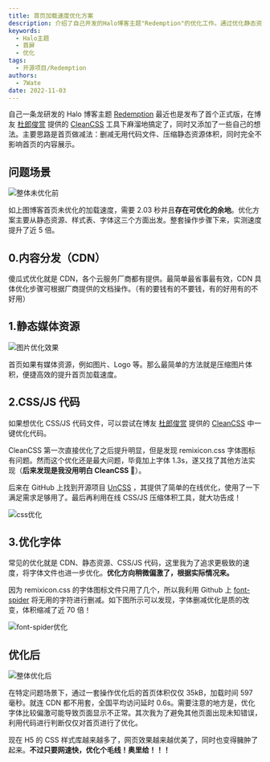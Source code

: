 ```yaml
---
title: 首页加载速度优化方案
description: 介绍了自己开发的Halo博客主题"Redemption"的优化工作。通过优化静态资源、样式表、字体等方面，显著提高了博客首页的加载速度。文章提到了使用CDN、压缩图片、优化CSS/JS代码、减少字体文件大小等方法，以及一些开源工具和项目。
keywords:
  - Halo主题
  - 首屏
  - 优化
tags:
  - 开源项目/Redemption
authors:
  - 7Wate
date: 2022-11-03
---
```


自己一条龙研发的 Halo 博客主题 [Redemption](https://blog.7wate.com/?p=85) 最近也是发布了首个正式版，在博友 [杜郎俊赏](https://dujun.io/) 提供的 [CleanCSS](https://dujun.io/cleancss-remove-unused-css.html) 工具下麻溜地搞定了，同时又添加了一些自己的想法。主要思路是首页做减法：删减无用代码文件、压缩静态资源体积，同时完全不影响首页的内容展示。

## 问题场景

![整体未优化前](https://static.7wate.com/img/2022/11/03/d6937e7965c76.png)

如上图博客首页未优化的加载速度，需要 2.03 秒并且**存在可优化的余地**。优化方案主要从静态资源、样式表、字体这三个方面出发。整套操作步骤下来，实测速度提升了近 5 倍。

## 0.内容分发（CDN）

傻瓜式优化就是 CDN，各个云服务厂商都有提供。最简单最省事最有效，CDN 具体优化步骤可根据厂商提供的文档操作。（有的要钱有的不要钱，有的好用有的不好用）

## 1.静态媒体资源

![图片优化效果](https://static.7wate.com/img/2022/11/03/21dfc74958c26.png)

首页如果有媒体资源，例如图片、Logo 等。那么最简单的方法就是压缩图片体积，便捷高效的提升首页加载速度。

## 2.CSS/JS 代码

如果想优化 CSS/JS 代码文件，可以尝试在博友 [杜郎俊赏](https://dujun.io/) 提供的 [CleanCSS](https://dujun.io/cleancss-remove-unused-css.html) 中一键优化代码。

CleanCSS 第一次直接优化了之后提升明显，但是发现 remixicon.css 字体图标有问题。然而这个优化还是最大问题，毕竟加上字体 1.3s，遂又找了其他方法实现（**后来发现是我没用明白 CleanCSS 🤣**）。

后来在 GitHub 上找到开源项目 [UnCSS](https://github.com/uncss/uncss) ，其提供了简单的在线优化，使用了一下满足需求足够用了。最后再利用在线 CSS/JS 压缩体积工具，就大功告成！

![css优化](https://static.7wate.com/img/2022/11/03/66db14b415323.png)

## 3.优化字体

常见的优化就是 CDN、静态资源、CSS/JS 代码，这里我为了追求更极致的速度，将字体文件也进一步优化。**优化方向稍微偏激了，根据实际情况来。**

因为 remixicon.css 的字体图标文件只用了几个，所以我利用 Github 上 [font-spider](https://github.com/aui/font-spider) 将无用的字符进行删减。如下图所示可以发现，字体删减优化是质的改变，体积缩减了近 70 倍！

![font-spider优化](https://static.7wate.com/img/2022/11/03/df6df212fd9ac.png)

## 优化后

![整体优化后](https://static.7wate.com/img/2022/11/03/2d8b01670d07d.png)

在特定问题场景下，通过一套操作优化后的首页体积仅仅 35kB，加载时间 597 毫秒。就连 CDN 都不用套，全国平均访问延时 0.6s。需要注意的地方是，优化字体比较偏激可能导致页面显示不正常。其次我为了避免其他页面出现未知错误，利用代码进行判断仅仅对首页进行了优化。

现在 H5 的 CSS 样式库越来越多了，网页效果越来越优美了，同时也变得臃肿了起来。**不过只要网速快，优化个毛线！奥里给！！！**
